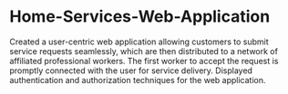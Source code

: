 # Home-Services-Web-Application

Created a user-centric web application allowing customers to submit service requests seamlessly, which are then distributed to a network of affiliated professional workers. The first worker to accept the request is promptly connected with the user for service 
delivery. Displayed authentication and authorization techniques for the web application.
